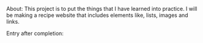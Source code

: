 About:
This project is to put the things that I have learned into practice. I will be making a recipe website that includes elements like, lists, images and links.

Entry after completion:
